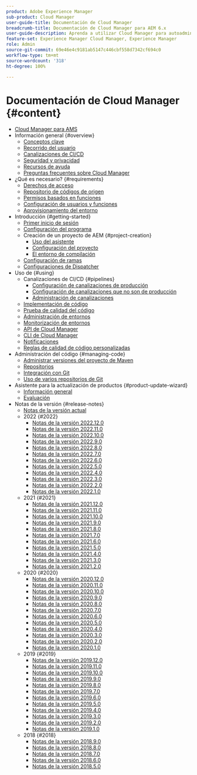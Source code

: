 ```yaml
---
product: Adobe Experience Manager
sub-product: Cloud Manager
user-guide-title: Documentación de Cloud Manager
breadcrumb-title: Documentación de Cloud Manager para AEM 6.x
user-guide-description: Aprenda a utilizar Cloud Manager para autoadministrar Adobe Experience Manager para AMS en la nube.
feature-set: Experience Manager Cloud Manager, Experience Manager
role: Admin
source-git-commit: 69e46e4c9181ab5147c446cbf558d7342cf694c0
workflow-type: tm+mt
source-wordcount: '318'
ht-degree: 100%

---
```



# Documentación de Cloud Manager {#content}

+ [Cloud Manager para AMS](introduction.md)
+ Información general {#overview}
   + [Conceptos clave](overview/key-concepts.md)
   + [Recorrido del usuario](overview/user-journey.md)
   + [Canalizaciones de CI/CD](overview/ci-cd-pipelines.md)
   + [Seguridad y privacidad](overview/security-and-privacy.md)
   + [Recursos de ayuda](overview/help-resources.md)
   + [Preguntas frecuentes sobre Cloud Manager](overview/faqs.md)
+ ¿Qué es necesario? {#requirements}
   + [Derechos de acceso](requirements/access-rights.md)
   + [Repositorio de códigos de origen](requirements/source-code-repository.md)
   + [Permisos basados en funciones](requirements/role-based-permissions.md)
   + [Configuración de usuarios y funciones](requirements/users-and-roles.md)
   + [Aprovisionamiento del entorno](requirements/environment-provisioning.md)
+ Introducción {#getting-started}
   + [Primer inicio de sesión](getting-started/first-time-login.md)
   + [Configuración del programa](getting-started/program-setup.md)
   + Creación de un proyecto de AEM {#project-creation}
      + [Uso del asistente](getting-started/using-the-wizard.md)
      + [Configuración del proyecto](getting-started/project-setup.md)
      + [El entorno de compilación](getting-started/build-environment.md)
   + [Configuración de ramas](getting-started/configuring-branches.md)
   + [Configuraciones de Dispatcher](getting-started/dispatcher-configurations.md)
+ Uso de {#using}
   + Canalizaciones de CI/CD {#pipelines}
      + [Configuración de canalizaciones de producción](using/production-pipelines.md)
      + [Configuración de canalizaciones que no son de producción](using/non-production-pipelines.md)
      + [Administración de canalizaciones](using/managing-pipelines.md)
   + [Implementación de código](using/code-deployment.md)
   + [Prueba de calidad del código](using/code-quality-testing.md)
   + [Administración de entornos](using/managing-environments.md)
   + [Monitorización de entornos](using/monitoring-environments.md)
   + [API de Cloud Manager](https://developer.adobe.com/experience-cloud/cloud-manager/reference/api/)
   + [CLI de Cloud Manager](https://github.com/adobe/aio-cli-plugin-cloudmanager/blob/main/README.md)
   + [Notificaciones](using/notifications.md)
   + [Reglas de calidad de código personalizadas](using/custom-code-quality-rules.md)
+ Administración del código {#managing-code}
   + [Administrar versiones del proyecto de Maven](managing-code/maven-project-version.md)
   + [Repositorios](managing-code/repositories.md)
   + [Integración con Git](managing-code/git-integration.md)
   + [Uso de varios repositorios de Git](managing-code/multiple-git-repos.md)
+ Asistente para la actualización de productos {#product-update-wizard}
   + [Información general](product-update-wizard/overview.md)
   + [Evaluación](product-update-wizard/evaluation.md)
+ Notas de la versión {#release-notes}
   + [Notas de la versión actual](release-notes/current.md)
   + 2022 {#2022}
      + [Notas de la versión 2022.12.0](release-notes/2022/2022-12-0.md)
      + [Notas de la versión 2022.11.0](release-notes/2022/2022-11-0.md)
      + [Notas de la versión 2022.10.0](release-notes/2022/2022-10-0.md)
      + [Notas de la versión 2022.9.0](release-notes/2022/2022-9-0.md)
      + [Notas de la versión 2022.8.0](release-notes/2022/2022-8-0.md)
      + [Notas de la versión 2022.7.0](release-notes/2022/2022-7-0.md)
      + [Notas de la versión 2022.6.0](release-notes/2022/2022-6-0.md)
      + [Notas de la versión 2022.5.0](release-notes/2022/2022-5-0.md)
      + [Notas de la versión 2022.4.0](release-notes/2022/2022-4-0.md)
      + [Notas de la versión 2022.3.0](release-notes/2022/2022-3-0.md)
      + [Notas de la versión 2022.2.0](release-notes/2022/2022-2-0.md)
      + [Notas de la versión 2022.1.0](release-notes/2022/2022-1-0.md)
   + 2021 {#2021}
      + [Notas de la versión 2021.12.0](release-notes/2021/2021-12-0.md)
      + [Notas de la versión 2021.11.0](release-notes/2021/2021-11-0.md)
      + [Notas de la versión 2021.10.0](release-notes/2021/2021-10-0.md)
      + [Notas de la versión 2021.9.0](release-notes/2021/2021-9-0.md)
      + [Notas de la versión 2021.8.0](release-notes/2021/2021-8-0.md)
      + [Notas de la versión 2021.7.0](release-notes/2021/2021-7-0.md)
      + [Notas de la versión 2021.6.0](release-notes/2021/2021-6-0.md)
      + [Notas de la versión 2021.5.0](release-notes/2021/2021-5-0.md)
      + [Notas de la versión 2021.4.0](release-notes/2021/2021-4-0.md)
      + [Notas de la versión 2021.3.0](release-notes/2021/2021-3-0.md)
      + [Notas de la versión 2021.2.0](release-notes/2021/2021-2-0.md)
   + 2020 {#2020}
      + [Notas de la versión 2020.12.0](release-notes/2020/2020-12-0.md)
      + [Notas de la versión 2020.11.0](release-notes/2020/2020-11-0.md)
      + [Notas de la versión 2020.10.0](release-notes/2020/2020-10-0.md)
      + [Notas de la versión 2020.9.0](release-notes/2020/2020-9-0.md)
      + [Notas de la versión 2020.8.0](release-notes/2020/2020-8-0.md)
      + [Notas de la versión 2020.7.0](release-notes/2020/2020-7-0.md)
      + [Notas de la versión 2020.6.0](release-notes/2020/2020-6-0.md)
      + [Notas de la versión 2020.5.0](release-notes/2020/2020-5-0.md)
      + [Notas de la versión 2020.4.0](release-notes/2020/2020-4-0.md)
      + [Notas de la versión 2020.3.0](release-notes/2020/2020-3-0.md)
      + [Notas de la versión 2020.2.0](release-notes/2020/2020-2-0.md)
      + [Notas de la versión 2020.1.0](release-notes/2020/2020-1-0.md)
   + 2019 {#2019}
      + [Notas de la versión 2019.12.0](release-notes/2019/2019-12-0.md)
      + [Notas de la versión 2019.11.0](release-notes/2019/2019-11-0.md)
      + [Notas de la versión 2019.10.0](release-notes/2019/2019-10-0.md)
      + [Notas de la versión 2019.9.0](release-notes/2019/2019-9-0.md)
      + [Notas de la versión 2019.8.0](release-notes/2019/2019-8-0.md)
      + [Notas de la versión 2019.7.0](release-notes/2019/2019-7-0.md)
      + [Notas de la versión 2019.6.0](release-notes/2019/2019-6-0.md)
      + [Notas de la versión 2019.5.0](release-notes/2019/2019-5-0.md)
      + [Notas de la versión 2019.4.0](release-notes/2019/2019-4-0.md)
      + [Notas de la versión 2019.3.0](release-notes/2019/2019-3-0.md)
      + [Notas de la versión 2019.2.0](release-notes/2019/2019-2-0.md)
      + [Notas de la versión 2019.1.0](release-notes/2019/2019-1-0.md)
   + 2018 {#2018}
      + [Notas de la versión 2018.9.0](release-notes/2018/2018-9-0.md)
      + [Notas de la versión 2018.8.0](release-notes/2018/2018-8-0.md)
      + [Notas de la versión 2018.7.0](release-notes/2018/2018-7-0.md)
      + [Notas de la versión 2018.6.0](release-notes/2018/2018-6-0.md)
      + [Notas de la versión 2018.5.0](release-notes/2018/2018-5-0.md)

